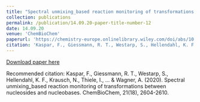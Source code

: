 ```yaml
---
title: "Spectral unmixing_based reaction monitoring of transformations between nucleosides and nucleobases"
collection: publications
permalink: /publication/14.09.20-paper-title-number-12
date: 14.09.20
venue: 'ChemBioChem'
paperurl: 'https://chemistry-europe.onlinelibrary.wiley.com/doi/abs/10.1002/cbic.202000204'
citation: 'Kaspar, F., Giessmann, R. T., Westarp, S., Hellendahl, K. F., Krausch, N., Thiele, I., ... &amp; Wagner, A. (2020). Spectral unmixing_based reaction monitoring of transformations between nucleosides and nucleobases. ChemBioChem, 21(18), 2604-2610.'
---
```

[Download paper here](https://chemistry-europe.onlinelibrary.wiley.com/doi/abs/10.1002/cbic.202000204)

Recommended citation: Kaspar, F., Giessmann, R. T., Westarp, S., Hellendahl, K. F., Krausch, N., Thiele, I., ... & Wagner, A. (2020). Spectral unmixing_based reaction monitoring of transformations between nucleosides and nucleobases. ChemBioChem, 21(18), 2604-2610.